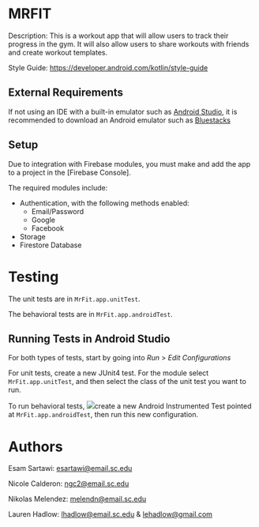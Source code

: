 # MRFIT

Description: This is a workout app that will allow users to track their progress in the gym. It will also allow users to share workouts with friends and create workout templates.

Style Guide: https://developer.android.com/kotlin/style-guide

## External Requirements

If not using an IDE with a built-in emulator such as [Android Studio](https://developer.android.com/studio), it is recommended to download an Android emulator such as [Bluestacks](https://www.bluestacks.com/)

## Setup

Due to integration with Firebase modules, you must make and add the app to a project in the [Firebase Console].

The required modules include:
* Authentication, with the following methods enabled:
  * Email/Password
  * Google
  * Facebook
* Storage
* Firestore Database

# Testing

The unit tests are in `MrFit.app.unitTest`.

The behavioral tests are in `MrFit.app.androidTest`.

## Running Tests in Android Studio

For both types of tests, start by going into *Run* > *Edit Configurations*

For unit tests, create a new JUnit4 test. For the module select `MrFit.app.unitTest`, and then select the class of the unit test you want to run.

To run behavioral tests, ![](../../AppData/Local/Temp/profilepicturev2.jpg)create a new Android Instrumented Test pointed at `MrFit.app.androidTest`, then run this new configuration.

# Authors

Esam Sartawi: esartawi@email.sc.edu

Nicole Calderon: ngc2@email.sc.edu

Nikolas Melendez: melendn@email.sc.edu

Lauren Hadlow: lhadlow@email.sc.edu & lehadlow@gmail.com
